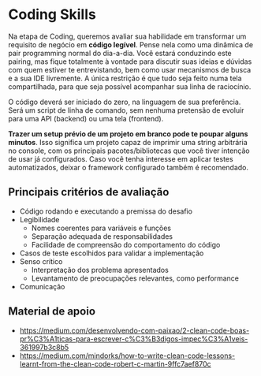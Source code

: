 # Coding Skills

Na etapa de Coding, queremos avaliar sua habilidade em transformar um requisito de negócio em
__código legível__.
Pense nela como uma dinâmica de pair programming normal do dia-a-dia.
Você estará conduzindo este pairing, mas fique totalmente à vontade para discutir suas ideias e
dúvidas com quem estiver te entrevistando, bem como usar mecanismos de busca e a sua IDE
livremente.
A única restrição é que tudo seja feito numa tela compartilhada, para que seja possível acompanhar
sua linha de raciocínio.

O código deverá ser iniciado do zero, na linguagem de sua preferência.
Será um script de linha de comando, sem nenhuma pretensão de evoluir para uma API
(backend) ou uma tela (frontend).

__Trazer um setup prévio de um projeto em branco pode te poupar alguns minutos__. Isso significa
um projeto capaz de imprimir uma string arbitrária no console, com os principais
pacotes/bibliotecas que você tiver intenção de usar já configurados. Caso você tenha interesse em
aplicar testes automatizados, deixar o framework configurado também é recomendado.

## Principais critérios de avaliação
* Código rodando e executando a premissa do desafio
* Legibilidade
  * Nomes coerentes para variáveis e funções
  * Separação adequada de responsabilidades
  * Facilidade de compreensão do comportamento do código
* Casos de teste escolhidos para validar a implementação
* Senso crítico
  * Interpretação dos problema apresentados
  * Levantamento de preocupações relevantes, como performance
* Comunicação

## Material de apoio

* https://medium.com/desenvolvendo-com-paixao/2-clean-code-boas-pr%C3%A1ticas-para-escrever-c%C3%B3digos-impec%C3%A1veis-361997b3c8b5
* https://medium.com/mindorks/how-to-write-clean-code-lessons-learnt-from-the-clean-code-robert-c-martin-9ffc7aef870c
